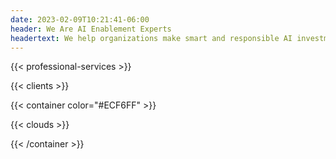 ```yaml
---
date: 2023-02-09T10:21:41-06:00
header: We Are AI Enablement Experts
headertext: We help organizations make smart and responsible AI investments that accelerate growth, reduce costs, or automate the boring stuff.
---
```


<!-- Edit services data in data/en/professional_services.yml -->
{{< professional-services >}}

<!-- Edit and add clients in data/en/clients.yml -->
{{< clients >}}

<!-- On the Cloud section -->
{{< container color="#ECF6FF" >}}

<!-- Data for cloud partners can be found at data/en/cloud.yml -->
{{< clouds >}}

{{< /container >}}



<!-- NOTE: Recent Rotations is part of the template and is added after the content -->